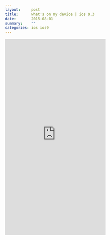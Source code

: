 ```yaml
---
layout:     post
title:      what's on my device | ios 9.3
date:       2015-08-01
summary:    ""
categories: ios ios9
---
```

<iframe src="https://marvelapp.com/c41974?emb=1" width="330" height="640" frameborder="0" allowtransparency="true"></iframe>
